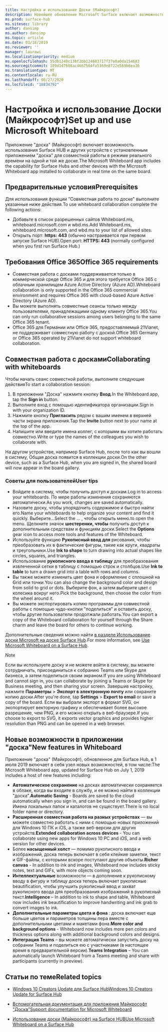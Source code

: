 ```yaml
---
title: Настройка и использование Доски (Майкрософт)
description: Новейшее обновление Microsoft Surface включает возможность двух центральных концентраторов для совместной работы в режиме реального времени на одной и той же доске.
ms.prod: surface-hub
ms.sitesec: library
author: dansimp
ms.author: dansimp
ms.topic: article
ms.date: 03/18/2019
ms.reviewer: ''
manager: laurawi
ms.localizationpriority: medium
ms.openlocfilehash: 55db1240c13bf2bb124603717f37e0a0da154683
ms.sourcegitcommit: 109d1d7608ac4667564fa5369e8722e569b8ea36
ms.translationtype: MT
ms.contentlocale: ru-RU
ms.lasthandoff: 06/27/2020
ms.locfileid: "10834792"
---
```

# <span data-ttu-id="bef31-103">Настройка и использование Доски (Майкрософт)</span><span class="sxs-lookup"><span data-stu-id="bef31-103">Set up and use Microsoft Whiteboard</span></span>

<span data-ttu-id="bef31-104">Приложение "доска" (Майкрософт) включает возможность использования Surface HUB и других устройств с установленным приложением "доска" для совместной работы в режиме реального времени на одной и той же доске.</span><span class="sxs-lookup"><span data-stu-id="bef31-104">The Microsoft Whiteboard app includes the capability for Surface Hubs and other devices with the Microsoft Whiteboard app installed to collaborate in real time on the same board.</span></span>

## <span data-ttu-id="bef31-105">Предварительные условия</span><span class="sxs-lookup"><span data-stu-id="bef31-105">Prerequisites</span></span>

<span data-ttu-id="bef31-106">Для использования функции "Совместная работа по доске" выполните указанные ниже действия.</span><span class="sxs-lookup"><span data-stu-id="bef31-106">To use whiteboard collaboration complete the following actions:</span></span>

- <span data-ttu-id="bef31-107">Добавьте в список разрешенных сайтов Whiteboard.ms, whiteboard.microsoft.com и wbd.ms.</span><span class="sxs-lookup"><span data-stu-id="bef31-107">Add  Whiteboard.ms, whiteboard.microsoft.com, and wbd.ms to your list of allowed sites.</span></span>
- <span data-ttu-id="bef31-108">Открыть порт: **https: 443** (обычно настраивается при первом запуске Surface HUB).</span><span class="sxs-lookup"><span data-stu-id="bef31-108">Open port: **HTTPS: 443** (normally configured when you first run Surface Hub.)</span></span>

## <span data-ttu-id="bef31-109">Требования Office 365</span><span class="sxs-lookup"><span data-stu-id="bef31-109">Office 365 requirements</span></span>

- <span data-ttu-id="bef31-110">Совместная работа с досками поддерживается только в коммерческой среде Office 365 и для этого требуется Office 365 с облачным хранилищем Azure Active Directory (Azure AD).</span><span class="sxs-lookup"><span data-stu-id="bef31-110">Whiteboard collaboration is only supported in the Office 365 commercial environment and requires Office 365 with cloud-based Azure Active Directory (Azure AD).</span></span>
- <span data-ttu-id="bef31-111">Вы можете выполнять совместные сеансы только между пользователями, принадлежащими одному клиенту Office 365.</span><span class="sxs-lookup"><span data-stu-id="bef31-111">You can only run collaborative sessions among users belonging to the same Office 365 tenant.</span></span>
- <span data-ttu-id="bef31-112">Office 365 для Германии или Office 365, предоставляемый 21Vianet, не поддерживает совместную работу с доской.</span><span class="sxs-lookup"><span data-stu-id="bef31-112">Office 365 Germany or Office 365 operated by 21Vianet do not support whiteboard collaboration.</span></span>

## <span data-ttu-id="bef31-113">Совместная работа с досками</span><span class="sxs-lookup"><span data-stu-id="bef31-113">Collaborating with whiteboards</span></span>

<span data-ttu-id="bef31-114">Чтобы начать сеанс совместной работы, выполните следующие действия</span><span class="sxs-lookup"><span data-stu-id="bef31-114">To start a collaboration session:</span></span>

1. <span data-ttu-id="bef31-115">В приложении "Доска" нажмите кнопку **Вход**.</span><span class="sxs-lookup"><span data-stu-id="bef31-115">In the Whiteboard app, tap the **Sign in** button.</span></span>
2. <span data-ttu-id="bef31-116">Выполните вход с помощью идентификатора организации.</span><span class="sxs-lookup"><span data-stu-id="bef31-116">Sign in with your organization ID.</span></span>
3. <span data-ttu-id="bef31-117">Нажмите кнопку **Пригласить** рядом с вашим именем в верхней части экрана приложения.</span><span class="sxs-lookup"><span data-stu-id="bef31-117">Tap the **Invite** button next to your name at the top of the app.</span></span>
4. <span data-ttu-id="bef31-118">Напишите или введите имена коллег, с которыми вы хотите работать совместно.</span><span class="sxs-lookup"><span data-stu-id="bef31-118">Write or type the names of the colleagues you wish to collaborate with.</span></span>

<span data-ttu-id="bef31-119">На другом устройстве, например Surface Hub, после того как вы вошли в систему, Общая доска появится в коллекции доски.</span><span class="sxs-lookup"><span data-stu-id="bef31-119">On the other device, such as a Surface Hub, when you are signed in, the shared board will now appear in the board gallery.</span></span>

### <span data-ttu-id="bef31-120">Советы для пользователей</span><span class="sxs-lookup"><span data-stu-id="bef31-120">User tips</span></span>
- <span data-ttu-id="bef31-121">Войдите в систему, чтобы получить доступ к доскам.</span><span class="sxs-lookup"><span data-stu-id="bef31-121">Log in to access your whiteboards.</span></span> <span data-ttu-id="bef31-122">По мере работы изменения сохраняются автоматически.</span><span class="sxs-lookup"><span data-stu-id="bef31-122">As you work, changes are saved automatically.</span></span>
- <span data-ttu-id="bef31-123">Назовите доску, чтобы упорядочить содержимое и быстро найти его.</span><span class="sxs-lookup"><span data-stu-id="bef31-123">Name your whiteboards to help organize your content and find it quickly.</span></span> <span data-ttu-id="bef31-124">Выберите...</span><span class="sxs-lookup"><span data-stu-id="bef31-124">Select the …</span></span> <span data-ttu-id="bef31-125">, чтобы открыть меню.</span><span class="sxs-lookup"><span data-stu-id="bef31-125">to open the menu.</span></span> <span data-ttu-id="bef31-126">Щелкните значок **шестеренки, чтобы** получить доступ к дополнительным средствам и функциям доски.</span><span class="sxs-lookup"><span data-stu-id="bef31-126">Select the **Options** gear icon to access more tools and features of the Whiteboard.</span></span>
- <span data-ttu-id="bef31-127">Используйте функцию **Рукописный ввод для** рисования, чтобы преобразовать их в фактические фигуры, такие как круги, квадраты и треугольники.</span><span class="sxs-lookup"><span data-stu-id="bef31-127">Use **Ink to shape** to turn drawing into actual shapes like circles, squares, and triangles.</span></span>
- <span data-ttu-id="bef31-128">Использование **рукописного ввода в таблицу** для преобразования извлеченной сетки в таблицу с помощью строк и столбцов.</span><span class="sxs-lookup"><span data-stu-id="bef31-128">Use **Ink to table** to turn a drawn grid into a table with rows and columns.</span></span>
- <span data-ttu-id="bef31-129">Вы также можете изменить цвет фона и оформление с сплошной на Grid или точки.</span><span class="sxs-lookup"><span data-stu-id="bef31-129">You can also change the background color and design from solid to grid or dots.</span></span> <span data-ttu-id="bef31-130">Выберите фон, а затем выберите цвет с колесика вокруг него.</span><span class="sxs-lookup"><span data-stu-id="bef31-130">Pick the background, then choose the color from the wheel around it.</span></span>
- <span data-ttu-id="bef31-131">Вы можете экспортировать копию программы для совместной работы с помощью чудо-кнопки "поделиться" и оставить доску, чтобы другие пользователи продолжали работать.</span><span class="sxs-lookup"><span data-stu-id="bef31-131">You can export a copy of the Whiteboard collaboration for yourself through the Share charm and leave the board for others to continue working.</span></span>

<span data-ttu-id="bef31-132">Дополнительные сведения можно найти [в разделе Использование доски Microsoft на доске Surface Hub](https://support.office.com/article/use-microsoft-whiteboard-on-a-surface-hub-5c594985-129d-43f9-ace5-7dee96f7621d).</span><span class="sxs-lookup"><span data-stu-id="bef31-132">For more information, see [Use Microsoft Whiteboard on a Surface Hub](https://support.office.com/article/use-microsoft-whiteboard-on-a-surface-hub-5c594985-129d-43f9-ace5-7dee96f7621d).</span></span>

> [!NOTE]
>  <span data-ttu-id="bef31-133">Если вы используете доску и не можете войти в систему, вы можете сотрудничать, присоединиться к собранию Teams или Skype для бизнеса, а затем поделиться своим экраном.</span><span class="sxs-lookup"><span data-stu-id="bef31-133">If you are using Whiteboard and cannot sign in, you can collaborate by joining a Teams or Skype for Business meeting, and then sharing your screen.</span></span> <span data-ttu-id="bef31-134">Завершив настройку, нажмите **Параметры**  >  **Экспорт в электронную почту** или сохраните копию доски.</span><span class="sxs-lookup"><span data-stu-id="bef31-134">After you're done, tap **Settings** > **Export to email** or save a copy of the board.</span></span> <span data-ttu-id="bef31-135">Если вы выбрали экспорт в формат SVG, он экспортирует векторную графику и обеспечивает более высокое разрешение, чем PNG, и его можно открыть в веб-браузере.</span><span class="sxs-lookup"><span data-stu-id="bef31-135">If you choose to export to SVG, it exports vector graphics and provides higher resolution than PNG and can be opened in a web browser.</span></span>

## <span data-ttu-id="bef31-136">Новые возможности в приложении "доска"</span><span class="sxs-lookup"><span data-stu-id="bef31-136">New features in Whiteboard</span></span>

<span data-ttu-id="bef31-137">Приложение "доска" (Майкрософт), обновленное для Surface Hub, в 1 июля 2019 включает в себя узел новых возможностей, в том числе:</span><span class="sxs-lookup"><span data-stu-id="bef31-137">The Microsoft Whiteboard app, updated for Surface Hub on July 1, 2019 includes a host of new features including:</span></span>

- <span data-ttu-id="bef31-138">**Автоматическое сохранение** на досках автоматически сохраняется в облаке, когда вы входите в службу, и ее можно найти в коллекции "доска".</span><span class="sxs-lookup"><span data-stu-id="bef31-138">**Automatic Saving** - Boards are saved to the cloud automatically when you sign in, and can be found in the board gallery.</span></span> <span data-ttu-id="bef31-139">Имена локальных папок и каталогов не существует.</span><span class="sxs-lookup"><span data-stu-id="bef31-139">There is no local folder name or directory.</span></span>
- <span data-ttu-id="bef31-140">**Расширенная совместная работа на разных устройствах** — вы можете совместно работать с ними с помощью новых приложений для Windows 10 ПК и iOS, а также веб-версии для других устройств.</span><span class="sxs-lookup"><span data-stu-id="bef31-140">**Extended collaboration across devices** - You can collaborate using new apps for Windows 10 PC and iOS, and a web version for other devices.</span></span>
- <span data-ttu-id="bef31-141">Более **насыщенный холст** — помимо рукописного ввода и изображений, доска теперь включает в себя клейкие заметки, текст и GIF-файлы, с которыми вскоре поступают другие объекты.</span><span class="sxs-lookup"><span data-stu-id="bef31-141">**Richer canvas** - In addition to ink and images, Whiteboard now includes sticky notes, text and GIFs, with more objects coming soon.</span></span>
- <span data-ttu-id="bef31-142">**Интеллектуальные** возможности — в дополнение к рукописному вводу в фигуру и таблицу доска теперь включает рукописные beautification, чтобы улучшить рукописный ввод и захват рукописного ввода для преобразования изображений в рукописный текст.</span><span class="sxs-lookup"><span data-stu-id="bef31-142">**Intelligence** – In addition to ink to shape and table, Whiteboard now includes ink beautification to improve handwriting and ink grab to convert images to ink.</span></span>
- <span data-ttu-id="bef31-143">**Дополнительные параметры цвета и фона** : доска включает еще больше цветов и параметров толщины пера вместе с дополнительными цветами и макетами фона.</span><span class="sxs-lookup"><span data-stu-id="bef31-143">**More color and background options** - Whiteboard now includes more pen colors and thickness options along with additional background colors and designs.</span></span>
- <span data-ttu-id="bef31-144">**Интеграция Teams** – вы можете автоматически запустить доску на собрании Teams и поделиться ею с участниками (в настоящее время в предварительной версии).</span><span class="sxs-lookup"><span data-stu-id="bef31-144">**Teams Integration** – You can automatically launch Whiteboard from a Teams meeting and share with participants (currently in preview).</span></span>


## <span data-ttu-id="bef31-145">Статьи по теме</span><span class="sxs-lookup"><span data-stu-id="bef31-145">Related topics</span></span>

- [<span data-ttu-id="bef31-146">Windows 10 Creators Update для Surface Hub</span><span class="sxs-lookup"><span data-stu-id="bef31-146">Windows 10 Creators Update for Surface Hub</span></span>](https://www.microsoft.com/surface/support/surface-hub/windows-10-creators-update-surface-hub)

- [<span data-ttu-id="bef31-147">Вспомогательная документация для приложения Майкрософт "Доска"</span><span class="sxs-lookup"><span data-stu-id="bef31-147">Support documentation for Microsoft Whiteboard</span></span>](https://support.office.com/article/Whiteboard-Help-0c0f2aa0-b1bb-491c-b814-fd22de4d7c01)

- [<span data-ttu-id="bef31-148">Использование доски (Майкрософт) на Surface HUB</span><span class="sxs-lookup"><span data-stu-id="bef31-148">Use Microsoft Whiteboard on a Surface Hub</span></span>](https://support.office.com/article/use-microsoft-whiteboard-on-a-surface-hub-5c594985-129d-43f9-ace5-7dee96f7621d)
